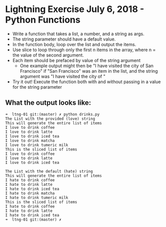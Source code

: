 # Lightning Exercise July 6, 2018 - Python Functions

* Write a function that takes a list, a number, and a string as args.
* The string parameter should have a default value.
* In the function body, loop over the list and output the items.
*  Use slice to loop through only the first n items in the array, where n = the value of the second argument.
* Each item should be prefaced by value of the string argument
   * One example output might then be "I have visited the city of San Francisco" if "San Francisco" was an item in the list, and the string argument was "I have visited the city of "
* Try it out! Execute the function both with and without passing in a value for the string parameter

## What the output looks like:
```
➜  ltng-01 git:(master) ✗ python drinks.py
The List with the provided (love) string
This will generate the entire list of items
I love to drink coffee
I love to drink latte
I love to drink iced tea
I love to drink matcha
I love to drink tumeric milk
This is the sliced list of items
I love to drink coffee
I love to drink latte
I love to drink iced tea

The List with the default (hate) string
This will generate the entire list of items
I hate to drink coffee
I hate to drink latte
I hate to drink iced tea
I hate to drink matcha
I hate to drink tumeric milk
This is the sliced list of items
I hate to drink coffee
I hate to drink latte
I hate to drink iced tea
➜  ltng-01 git:(master) ✗
```